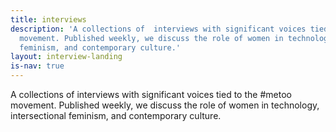 ```yaml
---
title: interviews
description: 'A collections of  interviews with significant voices tied to the #metoo
  movement. Published weekly, we discuss the role of women in technology, intersectional
  feminism, and contemporary culture.'
layout: interview-landing
is-nav: true
---
```


A collections of interviews with significant voices tied to the #metoo movement. Published weekly, we discuss the role of women in technology, intersectional feminism, and contemporary culture.
